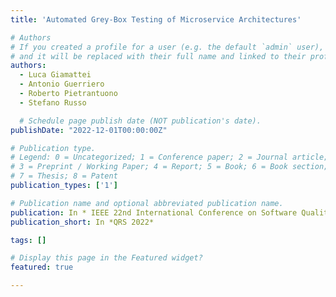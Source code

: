 ```yaml
---
title: 'Automated Grey-Box Testing of Microservice Architectures'

# Authors
# If you created a profile for a user (e.g. the default `admin` user), write the username (folder name) here
# and it will be replaced with their full name and linked to their profile.
authors:
  - Luca Giamattei
  - Antonio Guerriero 
  - Roberto Pietrantuono 
  - Stefano Russo 

  # Schedule page publish date (NOT publication's date).
publishDate: "2022-12-01T00:00:00Z"

# Publication type.
# Legend: 0 = Uncategorized; 1 = Conference paper; 2 = Journal article;
# 3 = Preprint / Working Paper; 4 = Report; 5 = Book; 6 = Book section;
# 7 = Thesis; 8 = Patent
publication_types: ['1']

# Publication name and optional abbreviated publication name.
publication: In * IEEE 22nd International Conference on Software Quality, Reliability and Security*
publication_short: In *QRS 2022*

tags: []

# Display this page in the Featured widget?
featured: true

---
```

